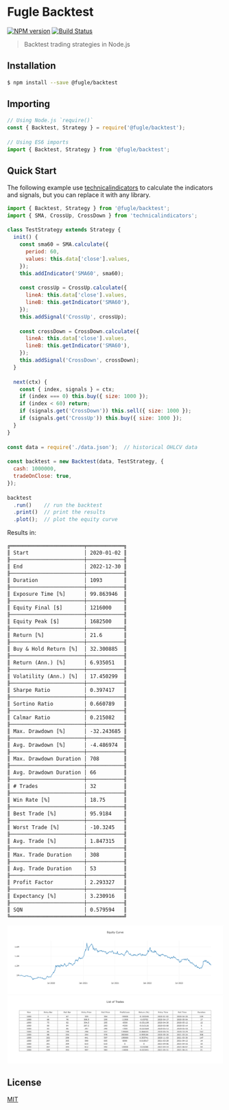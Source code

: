 # Fugle Backtest

[![NPM version][npm-image]][npm-url]
[![Build Status][action-image]][action-url]
<!-- [![Coverage Status][codecov-image]][codecov-url] -->

> Backtest trading strategies in Node.js

## Installation

```sh
$ npm install --save @fugle/backtest
```

## Importing

```js
// Using Node.js `require()`
const { Backtest, Strategy } = require('@fugle/backtest');

// Using ES6 imports
import { Backtest, Strategy } from '@fugle/backtest';
```

## Quick Start

The following example use [technicalindicators](https://github.com/anandanand84/technicalindicators) to calculate the indicators and signals, but you can replace it with any library.


```js
import { Backtest, Strategy } from '@fugle/backtest';
import { SMA, CrossUp, CrossDown } from 'technicalindicators';

class TestStrategy extends Strategy {
  init() {
    const sma60 = SMA.calculate({
      period: 60,
      values: this.data['close'].values,
    });
    this.addIndicator('SMA60', sma60);

    const crossUp = CrossUp.calculate({
      lineA: this.data['close'].values,
      lineB: this.getIndicator('SMA60'),
    });
    this.addSignal('CrossUp', crossUp);

    const crossDown = CrossDown.calculate({
      lineA: this.data['close'].values,
      lineB: this.getIndicator('SMA60'),
    });
    this.addSignal('CrossDown', crossDown);
  }

  next(ctx) {
    const { index, signals } = ctx;
    if (index === 0) this.buy({ size: 1000 });
    if (index < 60) return;
    if (signals.get('CrossDown')) this.sell({ size: 1000 });
    if (signals.get('CrossUp')) this.buy({ size: 1000 });
  }
}

const data = require('./data.json');  // historical OHLCV data

const backtest = new Backtest(data, TestStrategy, {
  cash: 1000000,
  tradeOnClose: true,
});

backtest
  .run()    // run the backtest
  .print()  // print the results
  .plot();  // plot the equity curve
```

Results in:

```
╔════════════════════════╤════════════╗
║ Start                  │ 2020-01-02 ║
╟────────────────────────┼────────────╢
║ End                    │ 2022-12-30 ║
╟────────────────────────┼────────────╢
║ Duration               │ 1093       ║
╟────────────────────────┼────────────╢
║ Exposure Time [%]      │ 99.863946  ║
╟────────────────────────┼────────────╢
║ Equity Final [$]       │ 1216000    ║
╟────────────────────────┼────────────╢
║ Equity Peak [$]        │ 1682500    ║
╟────────────────────────┼────────────╢
║ Return [%]             │ 21.6       ║
╟────────────────────────┼────────────╢
║ Buy & Hold Return [%]  │ 32.300885  ║
╟────────────────────────┼────────────╢
║ Return (Ann.) [%]      │ 6.935051   ║
╟────────────────────────┼────────────╢
║ Volatility (Ann.) [%]  │ 17.450299  ║
╟────────────────────────┼────────────╢
║ Sharpe Ratio           │ 0.397417   ║
╟────────────────────────┼────────────╢
║ Sortino Ratio          │ 0.660789   ║
╟────────────────────────┼────────────╢
║ Calmar Ratio           │ 0.215082   ║
╟────────────────────────┼────────────╢
║ Max. Drawdown [%]      │ -32.243685 ║
╟────────────────────────┼────────────╢
║ Avg. Drawdown [%]      │ -4.486974  ║
╟────────────────────────┼────────────╢
║ Max. Drawdown Duration │ 708        ║
╟────────────────────────┼────────────╢
║ Avg. Drawdown Duration │ 66         ║
╟────────────────────────┼────────────╢
║ # Trades               │ 32         ║
╟────────────────────────┼────────────╢
║ Win Rate [%]           │ 18.75      ║
╟────────────────────────┼────────────╢
║ Best Trade [%]         │ 95.9184    ║
╟────────────────────────┼────────────╢
║ Worst Trade [%]        │ -10.3245   ║
╟────────────────────────┼────────────╢
║ Avg. Trade [%]         │ 1.847315   ║
╟────────────────────────┼────────────╢
║ Max. Trade Duration    │ 308        ║
╟────────────────────────┼────────────╢
║ Avg. Trade Duration    │ 53         ║
╟────────────────────────┼────────────╢
║ Profit Factor          │ 2.293327   ║
╟────────────────────────┼────────────╢
║ Expectancy [%]         │ 3.230916   ║
╟────────────────────────┼────────────╢
║ SQN                    │ 0.579594   ║
╚════════════════════════╧════════════╝
```

![](./doc/equity-curve.png)
![](./doc/list-of-trades.png)

## License

[MIT](LICENSE)

[npm-image]: https://img.shields.io/npm/v/@fugle/backtest.svg
[npm-url]: https://npmjs.com/package/@fugle/backtest
[action-image]: https://img.shields.io/github/actions/workflow/status/fugle-dev/fugle-backtest/node.js.yml?branch=master
[action-url]: https://github.com/fugle-dev/fugle-backtest/actions/workflows/node.js.yml
<!-- [codecov-image]: https://img.shields.io/codecov/c/github/fugle-dev/fugle-backtest.svg
[codecov-url]: https://codecov.io/gh/fugle-dev/fugle-backtest -->
